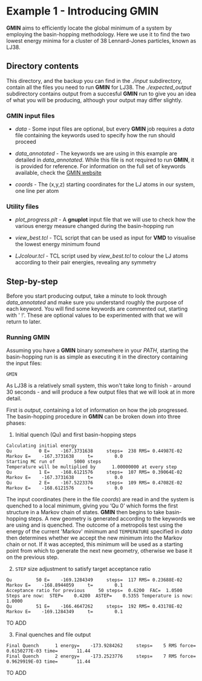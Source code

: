 # Example 1 - Introducing GMIN

**GMIN** aims to efficiently locate the global minimum of a system by employing the basin-hopping methodology. 
Here we use it to find the two lowest energy minima for a cluster of 38 Lennard-Jones particles, known as LJ38.

## Directory contents
This directory, and the backup you can find in the *./input* subdirectory, contain all the files you need to run **GMIN** for LJ38. The *./expected_output*
subdirectory contains output from a succesful **GMIN** run to give you an idea of what you will be producing, although your output may differ slightly.

### GMIN input files

- *data* -		Some input files are optional, but every **GMIN** job requires a *data* file containing the keywords used to specify 
			how the run should proceed 
		
- *data_annotated* -	The keywords we are using in this example are detailed in *data_annotated*. While this file is not required to run **GMIN**, it is
			provided for reference. For information on the full set of keywords available, check the [GMIN website](http://www-wales.ch.cam.ac.uk/GMIN)

- *coords* - 		The (x,y,z) starting coordinates for the LJ atoms in our system, one line per atom

### Utility files

- *plot_progress.plt* -	A **gnuplot** input file that we will use to check how the various energy measure changed during the basin-hopping run

- *view_best.tcl* -	TCL script that can be used as input for **VMD** to visualise the lowest energy minimum found

- *LJcolour.tcl* - 	TCL script used by *view_best.tcl* to colour the LJ atoms according to their pair energies, revealing any symmetry

## Step-by-step

Before you start producing output, take a minute to look through *data_annotated* and make sure you understand roughly the purpose of each keyword. You will find
some keywords are commented out, starting with ' !'. These are optional values to be experimented with that we will return to later. 

### Running GMIN

Assuming you have a **GMIN** binary somewhere in your *PATH*, starting the basin-hopping run is as simple as executing it in the directory containing the input files:
```
GMIN
```
As LJ38 is a relatively small system, this won't take long to finish - around 30 seconds - and will produce a few output files that we will look at in more detail. 

First is *output*, containing a lot of information on how the job progressed. The basin-hopping procedure in **GMIN** can be broken down into three phases:

1. Initial quench (Qu) and first basin-hopping steps
```
Calculating initial energy
Qu          0 E=    -167.3731638     steps=  238 RMS= 0.44987E-02 Markov E=    -167.3731638     t=        0.0
Starting MC run of       5000 steps
Temperature will be multiplied by      1.00000000 at every step
Qu          1 E=    -168.6121576     steps=  107 RMS= 0.39064E-02 Markov E=    -167.3731638     t=        0.0
Qu          2 E=    -167.5223376     steps=  109 RMS= 0.47082E-02 Markov E=    -168.6121576     t=        0.0
```

The input coordinates (here in the file *coords*) are read in and the system is quenched to a local minimum, giving you ‘Qu 0’ which forms the first structure 
in a Markov chain of states. **GMIN** then begins to take basin-hopping steps. A new geometry is generated according to the keywords we are using and is quenched. 
The outcome of a metropolis test using the energy of the current 'Markov' minimum and `TEMPERATURE` specified in *data* then determines whether we accept the new 
minimum into the Markov chain or not. If it was accepted, this minimum will be used as a starting point from which to generate the next new geometry, otherwise we 
base it on the previous step.
 
2. `STEP` size adjustment to satisfy target acceptance ratio
```
Qu         50 E=    -169.1284349     steps=  117 RMS= 0.23688E-02 Markov E=    -168.8944059     t=        0.1
Acceptance ratio for previous     50 steps=  0.6200  FAC=  1.0500
Steps are now:  STEP=    0.4200  ASTEP=    0.5355 Temperature is now:    1.0000
Qu         51 E=    -166.4647262     steps=  192 RMS= 0.43178E-02 Markov E=    -169.1284349     t=        0.1
```

TO ADD

3. Final quenches and file output
```
Final Quench      1 energy=    -173.9284262     steps=    5 RMS force=  0.6150277E-03 time=       11.44
Final Quench      2 energy=    -173.2523776     steps=    7 RMS force=  0.9629919E-03 time=       11.44
```

TO ADD  

